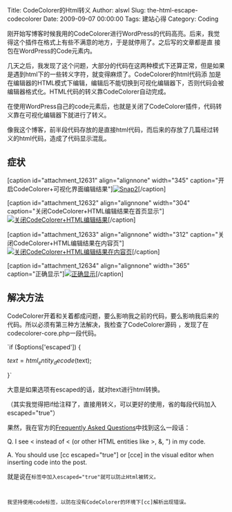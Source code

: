 Title: CodeColorer的Html转义
Author: alswl
Slug: the-html-escape-codecolorer
Date: 2009-09-07 00:00:00
Tags: 建站心得
Category: Coding

刚开始写博客时候我用的CodeColorer进行WordPress的代码高亮。后来，我觉得这个插件在格式上有些不满意的地方，于是就停用了。之后写的文章都是直
接包在WordPress的Code元素内。

几天之后，我发现了这个问题，大部分的代码在这两种模式下还算正常，但是如果是遇到html下的一些转义字符，就变得麻烦了。CodeColorer的html代码添
加是在编辑器的HTML模式下编辑，编辑后不能切换到可视化编辑器下，否则代码会被编辑器格式化。HTML代码的转义靠CodeColorer自动完成。

在使用WordPress自己的code元素后，也就是关闭了CodeColorer插件，代码转义靠在可视化编辑器下就进行了转义。

像我这个博客，前半段代码存放的是直接html代码，而后来的存放了几篇经过转义的html代码，造成了代码显示混乱。

## 症状

[caption id="attachment_12631" align="alignnone" width="345" caption="开启CodeColorer+可视化界面编辑结果"][![Snap2](https://ohsolnxaa.qnssl.com/upload_dropbox/200909/Snap2.jpg)](https://ohsolnxaa.qnssl.com/upload_dropbox/200909/Snap2.jpg)[/caption]

[caption id="attachment_12632" align="alignnone" width="304" caption="关闭CodeColorer+HTML编辑结果在首页显示"][![关闭CodeColorer+HTML编辑结果](https://ohsolnxaa.qnssl.com/upload_dropbox/200909/Snap3.jpg)](https://ohsolnxaa.qnssl.com/upload_dropbox/200909/Snap3.jpg)[/caption]

[caption id="attachment_12633" align="alignnone" width="312" caption="关闭CodeColorer+HTML编辑结果在内容页"][![关闭CodeColorer+HTML编辑结果在内容页](https://ohsolnxaa.qnssl.com/upload_dropbox/200909/Snap4.jpg)](https://ohsolnxaa.qnssl.com/upload_dropbox/200909/Snap4.jpg)[/caption]

[caption id="attachment_12634" align="alignnone" width="365" caption="正确显示"][![正确显示](https://ohsolnxaa.qnssl.com/upload_dropbox/200909/Snap5.jpg)](https://ohsolnxaa.qnssl.com/upload_dropbox/200909/Snap5.jpg)[/caption]

## 解决方法

CodeColorer开着和关着都成问题，要么影响我之前的代码，要么影响我后来的代码。所以必须有第三种方法解决，我检查了CodeColorer源码
，发现了在codecolorer-core.php一段代码。

`if ($options['escaped']) {

$text = html_entity_decode($text);

}`

大意是如果选项有escaped的话，就对text进行html转换。

（其实我觉得把if给注释了，直接用转义，可以更好的使用，省的每段代码加入escaped="true"）

果然，我在官方的[Frequently Asked Questions](http://kpumuk.info/projects/wordpress-plugins/codecolorer/#faq)中找到这么一段话：

Q. I see &lt; instead of < (or other HTML entities like >, &, ") in my code.

A. You should use [cc escaped="true"] or [cce] in the visual editor when
inserting code into the post.

就是说在<code>标签中加入escaped="true"就可以防止Html被转义。

我坚持使用code标签，以防在没有CodeColorer的环境下[cc]解析出现错误。

